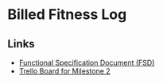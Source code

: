 # Billed Fitness Log

## Links
* [Functional Specification Document (FSD)](https://docs.google.com/document/d/1rriVqPRMtQaCS4ykaw6ov9A6LkeAp-pK2q6qgfJujCA/edit?usp=sharing)
* [Trello Board for Milestone 2](https://trello.com/invite/b/FY72pLtq/7f13899260c5edf921c4314758e3ae41/milestone-2-workout-logging-implementation)
